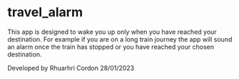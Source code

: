 # travel_alarm

This app is designed to wake you up only when you have reached your destination.
For example if you are on a long train journey the app will sound an alarm once
the train has stopped or you have reached your chosen destination.

Developed by Rhuarhri Cordon 28/01/2023
